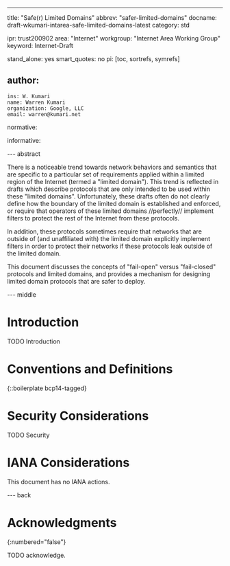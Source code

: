 ---
title: "Safe(r) Limited Domains"
abbrev: "safer-limited-domains"
docname: draft-wkumari-intarea-safe-limited-domains-latest
category: std

ipr: trust200902
area: "Internet"
workgroup: "Internet Area Working Group"
keyword: Internet-Draft

stand_alone: yes
smart_quotes: no
pi: [toc, sortrefs, symrefs]

author:
 -
    ins: W. Kumari
    name: Warren Kumari
    organization: Google, LLC
    email: warren@kumari.net

normative:

informative:


--- abstract

There is a noticeable trend towards network behaviors and semantics that are
specific to a particular set of requirements applied within a limited region
of the Internet (termed a "limited domain"). This trend is reflected in
drafts which describe protocols that are only intended to be used within
these "limited domains". Unfortunately, these drafts often do not
clearly define how the boundary of the limited domain is established and
enforced, or require that operators of these limited domains //perfectly//
implement filters to protect the rest of the Internet from these protocols.

In addition, these protocols sometimes require that networks that are outside
of (and unaffiliated with) the limited domain explicitly implement filters in
order to protect their networks if these protocols leak outside of the limited
domain.

This document discusses the concepts of "fail-open" versus "fail-closed"
protocols and limited domains, and provides a mechanism for designing limited
domain protocols that are safer to deploy.


--- middle

# Introduction

TODO Introduction




# Conventions and Definitions

{::boilerplate bcp14-tagged}


# Security Considerations

TODO Security


# IANA Considerations

This document has no IANA actions.



--- back

# Acknowledgments
{:numbered="false"}

TODO acknowledge.

